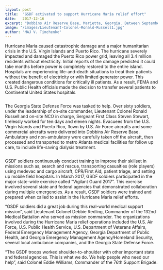 ```yaml
---
layout: post
title:  "GSDF activated to support Hurricane Maria relief effort"
date:   2017-12-16
excerpt: "Dobbins Air Reserve Base, Marietta, Georgia. Between September 22 and October 1, 2017, Georgia State Defense Force troops were activated to support the Hurricane Maria relief efforts to help evacuees."
image: "/images/Lieutenant-Colonel-Ronald-Russell1.jpg"
author: "MAJ V. Timchenko"
---
```


Hurricane Maria caused catastrophic damage and a major humanitarian crisis in the U.S. Virgin Islands and Puerto Rico. The hurricane severely impacted and damaged the Puerto Rico power grid, leaving all 3.4 million residents without electricity. Initial reports of the damage predicted it could take months before power is completely restored to the entire island. Hospitals are experiencing life-and-death situations to treat their patients without the benefit of electricity or with limited generator power. This created dangerous conditions for critically ill patients. As a result, FEMA and U.S. Public Health officials made the decision to transfer several patients to Continental United States hospitals.

<a href="">
    <span class="image right">
        <img src="{{ "/images/Specialist-Joseph-Costa1.jpg" | absolute_url }}" alt="" />
    </span>
</a>

The Georgia State Defense Force was tasked to help. Over sixty soldiers, under the leadership of on-site commander, Lieutenant Colonel Ronald Russell and on-site NCO in charge, Sergeant First Class Steven Stewart, tirelessly worked for ten days and eleven nights. Evacuees from the U.S. Virgin Islands and Puerto Rico, flown by U.S. Air Force aircrafts and some commercial aircrafts were delivered into Dobbins Air Reserve Base. Ambulatory and non-ambulatory were carefully taken off the aircraft, then processed and transported to metro Atlanta medical facilities for follow up care, to include life-saving dialysis treatment.

<a href="">
    <span class="image left">
        <img src="{{ "/images/23SEP2017-GSDF-DARB-HURRICANE_MARIA.jpg" | absolute_url }}" alt="" />
    </span>
</a>

GSDF soldiers continuously conduct training to improve their skillset in missions such as, search and rescue, transporting casualties (role players) using medevac and cargo aircraft, CPR/First Aid, patient triage, and setting up mobile field hospitals. In March 2017, GSDF soldiers participated in the major state-wide exercise called “Vigilant Guard 2017”. This exercise involved several state and federal agencies that demonstrated collaboration during multiple emergencies. As a result, GSDF soldiers were trained and prepared when called to assist in the Hurricane Maria relief efforts.

“GSDF soldiers did a great job during this real-world medical support mission”, said Lieutenant Colonel Debbie Redling, Commander of the 132nd Medical Battalion who served as mission commander. The organizations involved during the Hurricane Maria relief operations included the U.S. Air Force, U.S. Public Health Service, U.S. Department of Veterans Affairs, Federal Emergency Management Agency, Georgia Department of Public Health, and Georgia Emergency Management Agency/Homeland Security, several local ambulance companies, and the Georgia State Defense Force.

“The GSDF troops worked shoulder-to-shoulder with other important state and federal agencies. This is what we do. We help people who need our help”, said Colonel Eddie Williams, Commander of the 76th Support Brigade.

